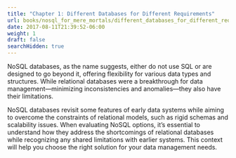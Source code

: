 ```yaml
---
title: "Chapter 1: Different Databases for Different Requirements"
url: books/nosql_for_mere_mortals/different_databases_for_different_requirements
date: 2017-08-11T21:39:52-06:00
weight: 1
draft: false
searchHidden: true
---
```


NoSQL databases, as the name suggests, either do not use SQL or are designed to go beyond it, offering flexibility for various data types and structures. While relational databases were a breakthrough for data management—minimizing inconsistencies and anomalies—they also have their limitations. 

NoSQL databases revisit some features of early data systems while aiming to overcome the constraints of relational models, such as rigid schemas and scalability issues. When evaluating NoSQL options, it’s essential to understand how they address the shortcomings of relational databases while recognizing any shared limitations with earlier systems. This context will help you choose the right solution for your data management needs.